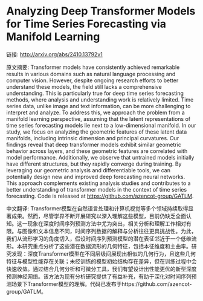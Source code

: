 # Analyzing Deep Transformer Models for Time Series Forecasting via Manifold Learning

链接: http://arxiv.org/abs/2410.13792v1

原文摘要:
Transformer models have consistently achieved remarkable results in various
domains such as natural language processing and computer vision. However,
despite ongoing research efforts to better understand these models, the field
still lacks a comprehensive understanding. This is particularly true for deep
time series forecasting methods, where analysis and understanding work is
relatively limited. Time series data, unlike image and text information, can be
more challenging to interpret and analyze. To address this, we approach the
problem from a manifold learning perspective, assuming that the latent
representations of time series forecasting models lie next to a low-dimensional
manifold. In our study, we focus on analyzing the geometric features of these
latent data manifolds, including intrinsic dimension and principal curvatures.
Our findings reveal that deep transformer models exhibit similar geometric
behavior across layers, and these geometric features are correlated with model
performance. Additionally, we observe that untrained models initially have
different structures, but they rapidly converge during training. By leveraging
our geometric analysis and differentiable tools, we can potentially design new
and improved deep forecasting neural networks. This approach complements
existing analysis studies and contributes to a better understanding of
transformer models in the context of time series forecasting. Code is released
at https://github.com/azencot-group/GATLM.

中文翻译:
Transformer模型在自然语言处理和计算机视觉等多个领域持续取得显著成果。然而，尽管学界不断开展研究以深入理解这些模型，目前仍缺乏全面认知。这一现象在深度时间序列预测方法中尤为突出，相关分析和理解工作相对有限。与图像和文本信息不同，时间序列数据的解释与分析往往更具挑战性。为此，我们从流形学习的角度切入，假设时间序列预测模型的潜在表征邻近于一个低维流形。本研究重点分析了这些潜在数据流形的几何特征，包括本征维度和主曲率。研究发现：深度Transformer模型在不同层级间展现出相似的几何行为，且这些几何特征与模型性能存在关联；未经训练的模型初始结构存在差异，但在训练过程中会快速收敛。通过结合几何分析和可微分工具，我们有望设计出性能更优的新型深度预测神经网络。该方法为现有分析研究提供了有益补充，有助于深化对时间序列预测场景下Transformer模型的理解。代码已发布于https://github.com/azencot-group/GATLM。
